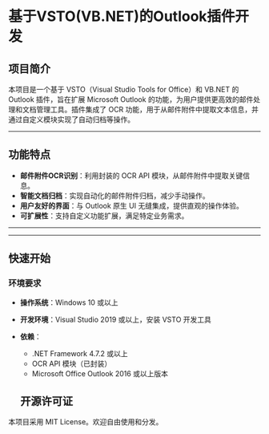﻿# 基于VSTO(VB.NET)的Outlook插件开发

## 项目简介

本项目是一个基于 VSTO（Visual Studio Tools for Office）和 VB.NET 的 Outlook 插件，旨在扩展 Microsoft Outlook 的功能，为用户提供更高效的邮件处理和文档管理工具。插件集成了 OCR 功能，用于从邮件附件中提取文本信息，并通过自定义模块实现了自动归档等操作。

---

## 功能特点

- **邮件附件OCR识别**：利用封装的 OCR API 模块，从邮件附件中提取关键信息。
- **智能文档归档**：实现自动化的邮件附件归档，减少手动操作。
- **用户友好的界面**：与 Outlook 原生 UI 无缝集成，提供直观的操作体验。
- **可扩展性**：支持自定义功能扩展，满足特定业务需求。

---


---

## 快速开始

### 环境要求

- **操作系统**：Windows 10 或以上
- **开发环境**：Visual Studio 2019 或以上，安装 VSTO 开发工具
- **依赖**：
  - .NET Framework 4.7.2 或以上
  - OCR API 模块（已封装）
  - Microsoft Office Outlook 2016 或以上版本

  ## 开源许可证

本项目采用 MIT License。欢迎自由使用和分发。